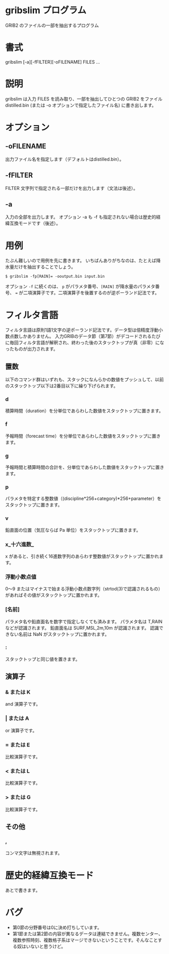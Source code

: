 # gribslim プログラム
GRIB2 のファイルの一部を抽出するプログラム
# 書式
gribslim [-a][-fFILTER][-oFILENAME] FILES ...
# 説明
gribslim は入力 FILES を読み取り、一部を抽出してひとつの GRIB2 をファイル distilled.bin (または -o オプションで指定したファイル名) に書き出します。
# オプション
## -oFILENAME
出力ファイル名を指定します（デフォルトはdistilled.bin）。
## -fFILTER
FILTER 文字列で指定される一部だけを出力します（文法は後述）。
## -a
入力の全部を出力します。
オプション -a も -f も指定されない場合は歴史的経緯互換モードです（後述）。
# 用例
たぶん難しいので用例を先に書きます。
いちばんありがちなのは、たとえば降水量だけを抽出することでしょう。
```
$ gribslim -fp[RAIN]= -ooutput.bin input.bin
```
オプション `-f` に続くのは、 `p` がパラメタ番号、`[RAIN]` が降水量のパラメタ番号、 `=` が二項演算子です。二項演算子を後置するのが逆ポーランド記法です。
# フィルタ言語
フィルタ言語は原則1語1文字の逆ポーランド記法です。データ型は倍精度浮動小数点数しかありません。
入力GRIBのデータ節（第7節）がデコードされるたびに毎回フィルタ言語が解釈され、終わった後のスタックトップが真（非零）になったものが出力されます。
## 置数
以下のコマンド群はいずれも、スタックになんらかの数値をプッシュして、以前のスタックトップ以下は2番目以下に繰り下げられます。
### d
積算時間（duration）を分単位であらわした数値をスタックトップに置きます。
### f
予報時間（forecast time）を分単位であらわした数値をスタックトップに置きます。
### g
予報時間と積算時間の合計を、分単位であらわした数値をスタックトップに置きます。
### p
パラメタを特定する整数値（(discipline*256+category)*256+parameter）をスタックトップに置きます。
### v
鉛直面の位置（気圧ならば Pa 単位）をスタックトップに置きます。
### x_十六進数_
x があると、引き続く16進数字列のあらわす整数値がスタックトップに置かれます。
### 浮動小数点値
0～9 またはマイナスで始まる浮動小数点数字列（strtod(3)で認識されるもの）があればその値がスタックトップに置かれます。
### [名前]
パラメタ名や鉛直面名を数字で指定しなくても済みます。
パラメタ名は T,RAIN などが認識されます。
鉛直面名は SURF,MSL,2m,10m が認識されます。
認識できない名前は NaN がスタックトップに置かれます。
### :
スタックトップと同じ値を置きます。
## 演算子
### & または K
and 演算子です。
### | または A
or 演算子です。
### = または E
比較演算子です。
### < または L
比較演算子です。
### > または G
比較演算子です。
## その他
### ,
コンマ文字は無視されます。
# 歴史的経緯互換モード
あとで書きます。
# バグ
- 第0節の分野番号は0に決め打ちしています。
- 第1節または第2節の内容が異なるデータは連結できません。複数センター、複数参照時刻、複数格子系はマージできないということです。そんなことする奴はいないと思うけど。
